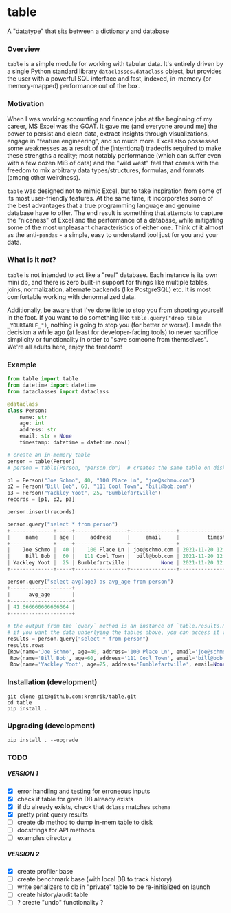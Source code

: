 # table
A "datatype" that sits between a dictionary and database


### Overview
`table` is a simple module for working with tabular data.
It's entirely driven by a single Python standard library `dataclasses.dataclass` object, but provides the user with a powerful SQL interface and fast, indexed, in-memory (or memory-mapped) performance out of the box.


### Motivation
When I was working accounting and finance jobs at the beginning of my career, MS Excel was the GOAT.
It gave me (and everyone around me) the power to persist and clean data, extract insights through visualizations, engage in "feature engineering", and so much more.
Excel also possessed some weaknesses as a result of the (intentional) tradeoffs required to make these strengths a reality;
most notably performance (which can suffer even with a few dozen MiB of data) and the "wild west" feel that comes with the freedom to mix arbitrary data types/structures, formulas, and formats (among other weirdness).

`table` was designed not to mimic Excel, but to take inspiration from some of its most user-friendly features.
At the same time, it incorporates some of the best advantages that a true programming language and genuine database have to offer.
The end result is something that attempts to capture the "niceness" of Excel and the performance of a database, while mitigating some of the most unpleasant characteristics of either one.
Think of it almost as the anti-`pandas` - a simple, easy to understand tool just for you and your data.


### What is it _not_?
`table` is not intended to act like a "real" database.
Each instance is its own mini db, and there is zero built-in support for things like multiple tables, joins, normalization, alternate backends (like PostgreSQL) etc.
It is most comfortable working with denormalized data.

Additionally, be aware that I've done little to stop you from shooting yourself in the foot. If you want to do something like `table.query("drop table _YOURTABLE_")`, nothing is going to stop you (for better or worse). I made the decision a while ago (at least for developer-facing tools) to never sacrifice simplicity or functionality in order to "save someone from themselves". We're all adults here, enjoy the freedom!


### Example
```python
from table import table
from datetime import datetime
from dataclasses import dataclass

@dataclass
class Person:
    name: str
    age: int
    address: str
    email: str = None
    timestamp: datetime = datetime.now()

# create an in-memory table
person = table(Person)
# person = table(Person, "person.db")  # creates the same table on disk

p1 = Person("Joe Schmo", 40, "100 Place Ln", "joe@schmo.com")
p2 = Person("Bill Bob", 60, "111 Cool Town", "bill@bob.com")
p3 = Person("Yackley Yoot", 25, "Bumblefartville")
records = [p1, p2, p3]

person.insert(records)

person.query("select * from person")
+--------------+-----+-----------------+---------------+----------------------------+
|     name     | age |     address     |     email     |         timestamp          |
+--------------+-----+-----------------+---------------+----------------------------+
|    Joe Schmo |  40 |    100 Place Ln | joe@schmo.com | 2021-11-20 12:42:19.246508 |
|     Bill Bob |  60 |   111 Cool Town |  bill@bob.com | 2021-11-20 12:42:19.246508 |
| Yackley Yoot |  25 | Bumblefartville |          None | 2021-11-20 12:42:19.246508 |
+--------------+-----+-----------------+---------------+----------------------------+

person.query("select avg(age) as avg_age from person")
+--------------------+
|      avg_age       |
+--------------------+
| 41.666666666666664 |
+--------------------+

# the output from the `query` method is an instance of `table.results.Results`.
# if you want the data underlying the tables above, you can access it via the `rows` attribute:
results = person.query("select * from person")
results.rows
[Row(name='Joe Schmo', age=40, address='100 Place Ln', email='joe@schmo.com', timestamp=datetime.datetime(2021, 11, 19, 21, 52, 28, 995979)),
 Row(name='Bill Bob', age=60, address='111 Cool Town', email='bill@bob.com', timestamp=datetime.datetime(2021, 11, 19, 21, 52, 28, 995979)),
 Row(name='Yackley Yoot', age=25, address='Bumblefartville', email=None, timestamp=datetime.datetime(2021, 11, 19, 21, 52, 28, 995979))]
```


### Installation (development)
```
git clone git@github.com:kremrik/table.git
cd table
pip install .
```


### Upgrading (development)
```
pip install . --upgrade
```


### TODO

##### VERSION 1
- [x] error handling and testing for erroneous inputs
- [x] check if table for given DB already exists
- [x] if db already exists, check that `dclass` matches `schema`
- [x] pretty print query results
- [ ] create db method to dump in-mem table to disk
- [ ] docstrings for API methods
- [ ] examples directory

##### VERSION 2
- [x] create profiler base
- [ ] create benchmark base (with local DB to track history)
- [ ] write serializers to db in "private" table to be re-initialized on launch
- [ ] create history/audit table
- [ ] ? create "undo" functionality ?
